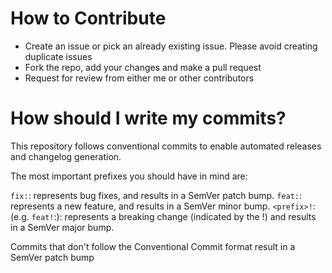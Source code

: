 # How to Contribute

-   Create an issue or pick an already existing issue. Please avoid creating duplicate issues
-   Fork the repo, add your changes and make a pull request
-   Request for review from either me or other contributors

# How should I write my commits?

This repository follows conventional commits to enable automated releases and changelog generation.

The most important prefixes you should have in mind are:

`fix:`: represents bug fixes, and results in a SemVer patch bump.
`feat:`: represents a new feature, and results in a SemVer minor bump.
`<prefix>!`: (e.g. `feat!`:): represents a breaking change (indicated by the !) and results in a SemVer major bump.

Commits that don't follow the Conventional Commit format result in a SemVer patch bump
